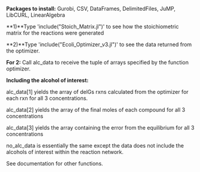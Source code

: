 **Packages to install:**
Gurobi, CSV, DataFrames, DelimitedFiles, JuMP, LibCURL, LinearAlgebra

**1)**Type 'include("Stoich_Matrix.jl")' to see how the stoichiometric matrix for the reactions were generated

**2)**Type 'include("Ecoli_Optimizer_v3.jl")' to see the data returned from the
optimizer. 

**For 2:**
Call alc_data to receive the tuple of arrays specified by the function optimizer. 

**Including the alcohol of interest:**

alc_data[1] yields the array of delGs rxns calculated from the optimizer for each rxn for all 3 concentrations. 

alc_data[2] yields the array of the final moles of each compound for all 3 concentrations

alc_data[3] yields the array containing the error from the equilibrium for all 3 concentrations 

no_alc_data is essentially the same except the data does not include the alcohols of interest within the reaction network. 

See documentation for other functions.
